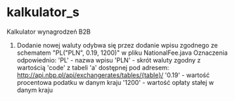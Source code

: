 # kalkulator_s
Kalkulator wynagrodzeń B2B


1. Dodanie nowej waluty odybwa się przez dodanie wpisu zgodnego
    ze schematem "PL("PLN", 0.19, 1200)" w pliku NationalFee.java
    Oznaczenia odpowiednio:
    'PL' - nazwa wpisu
    'PLN' - skrót waluty zgodny z wartością 'code' z tabeli 'a'
            dostępnej pod adresem: http://api.nbp.pl/api/exchangerates/tables/{table}/
    '0.19' - wartość procentowa podatku w danym kraju
    '1200' - wartość opłaty stałej w danym kraju
